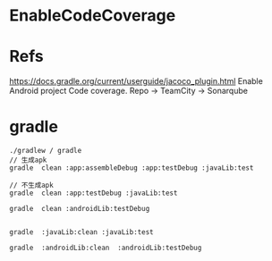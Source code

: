 # EnableCodeCoverage

# Refs
https://docs.gradle.org/current/userguide/jacoco_plugin.html
Enable Android project Code coverage. Repo -> TeamCity -> Sonarqube


# gradle
```
./gradlew / gradle
// 生成apk
gradle  clean :app:assembleDebug :app:testDebug :javaLib:test

// 不生成apk
gradle  clean :app:testDebug :javaLib:test

gradle  clean :androidLib:testDebug


gradle  :javaLib:clean :javaLib:test

gradle  :androidLib:clean  :androidLib:testDebug
```

